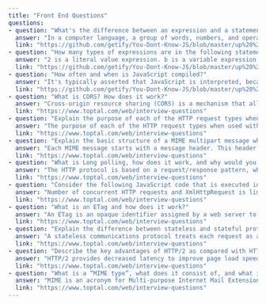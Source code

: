 ```yaml
---
title: "Front End Questions"
questions:
- question: "What's the difference between an expression and a statement?"
  answer: "In a computer language, a group of words, numbers, and operators that performs a specific task is a statement. Statements are made up of one or more expressions. An expression is any reference to a variable or value, or a set of variable(s) and value(s) combined with operators."
  link: "https://github.com/getify/You-Dont-Know-JS/blob/master/up%20%26%20going/ch1.md"
- question: "How many types of expressions are in the following statement: a = b * 2;?"
  answer: "2 is a literal value expression. b is a variable expression, which means to retrieve its current value. b * 2 is an arithmetic expression, which means to do the multiplication. a = b * 2 is an assignment expression, which means to assign the result of the b * 2 expression to the variable a (more on assignments later)."
  link: "https://github.com/getify/You-Dont-Know-JS/blob/master/up%20%26%20going/ch1.md"
- question: "How often and when is JavaScript compiled?"
  answer: "It's typically asserted that JavaScript is interpreted, because your JavaScript source code is processed each time it's run. But that's not entirely accurate. The JavaScript engine actually compiles the program on the fly and then immediately runs the compiled code."
  link: "https://github.com/getify/You-Dont-Know-JS/blob/master/up%20%26%20going/ch1.md"
- question: "What is CORS? How does it work?"
  answer: "Cross-origin resource sharing (CORS) is a mechanism that allows many resources (e.g., fonts, JavaScript, etc.) on a web page to be requested from another domain outside the domain from which the resource originated. It’s a mechanism supported in HTML5 that manages XMLHttpRequest access to a domain different. CORS adds new HTTP headers that provide access to permitted origin domains. For HTTP methods other than GET (or POST with certain MIME types), the specification mandates that browsers first use an HTTP OPTIONS request header to solicit a list of supported (and available) methods from the server. The actual request can then be submitted. Servers can also notify clients whether “credentials” (including Cookies and HTTP Authentication data) should be sent with requests."
  link: "https://www.toptal.com/web/interview-questions"
- question: "Explain the purpose of each of the HTTP request types when used with a RESTful web service."
  answer: "The purpose of each of the HTTP request types when used with a RESTful web service is as follows: GET: Retrieves data from the server (should only retrieve data and should have no other effect). POST: Sends data to the server for a new entity. It is often used when uploading a file or submitting a completed web form. PUT: Similar to POST, but used to replace an existing entity. PATCH: Similar to PUT, but used to update only certain fields within an existing entity. DELETE: Removes data from the server. TRACE: Provides a means to test what a machine along the network path receives when a request is made. As such, it simply returns what was sent. OPTIONS: Allows a client to request information about the request methods supported by a service. The relevant response header is Allow and it simply lists the supported methods. (It can also be used to request information about the request methods supported for the server where the service resides by using a * wildcard in the URI.) HEAD: Same as the GET method for a resource, but returns only the response headers (i.e., with no entity-body). CONNECT: Primarily used to establish a network connection to a resource (usually via some proxy that can be requested to forward an HTTP request as TCP and maintain the connection). Once established, the response sends a 200 status code and a “Connection Established” message."
  link: "https://www.toptal.com/web/interview-questions"
- question: "Explain the basic structure of a MIME multipart message when used to transfer different content type parts. Provide a simple example."
  answer: "Each MIME message starts with a message header. This header contains information about the message content and boundary. In this case Content-Type: multipart/mixed; boundary=frontier means that message contains multiple parts where each part is of different content type and they are separated by --frontier as their boundary. Each part consists of its own content header (zero or more Content- header fields) and a body. Multipart content can be nested. The content-transfer-encoding of a multipart type must always be 7bit, 8bit, or binary to avoid the complications that would be posed by multiple levels of decoding. The multipart block as a whole does not have a charset; non-ASCII characters in the part headers are handled by the Encoded-Word system, and the part bodies can have charsets specified if appropriate for their content-type."
  link: "https://www.toptal.com/web/interview-questions"
- question: "What is Long polling, how does it work, and why would you use it? Considering server and client resources, what is the main drawback of using long polling? Which HTML5 feature is the best alternative to long polling?"
  answer: "The HTTP protocol is based on a request/response pattern, which means that the server cannot push any data to the client (i.e., the server can only provide data to the client in response to a client request). Long polling is a web application development pattern used to emulate pushing data from server to client. When the long polling pattern is used, the client submits a request to the server and the connection then remains active until the server is ready to send data to the client. The connection is closed only after data is sent back to the client or connection timeout occurs. The client then creates a new request when the connection is closed, thus restarting the loop.There are two important drawbacks that need to be considered when using long polling: Long polling requests are not different from any other HTTP request and web servers handle them the same way. This means that every long poll connection will reserve server resources, potentially maxing out the number of connections the server can handle. This can lead to HTTP connection timeouts. Each web browser will limit the maximum number of connections web application can make. This means that your application load time and performance may be degraded. In HTML5, a useful alternative to long polling is using a WebSocket. A WebSocket is a protocol providing full-duplex communications channels over a single TCP connection. The WebSocket protocol makes possible more interaction between a browser and a web site, facilitating live content and eliminates the need for the long polling paradigm. Another potential answer could be Server-sent DOM Events. Which is method of continuously sending data from a server to the browser, rather than repeatedly requesting it. However, this HTML5 feature is not supported by Microsoft Internet Explorer, thus making it less attractive solution."
  link: "https://www.toptal.com/web/interview-questions"
- question: "Consider the following JavaScript code that is executed in a browser: function startAjaxQueue(){ for (var i = 0; i < 50; i++){  	executeAjaxCallAsync();  }};Assuming that executeAjaxCallAsync() uses a standard XmlHttpRequest asynchronously to retrieve data from server, how many concurrent HTTP requests would you expect to be created by this loop?"
  answer: "Number of concurrent HTTP requests and XmlHttpRequest is limited in all browsers. Specific limitations are different depending on browser type and version. For example, according to Mozilla Developer Network Firefox 3 limits the number of XMLHttpRequest connections per server to 6 (previous versions limit this to 2 per server).Having this mind, the number of concurrent HTTP requests created in this loop would never (by default) be larger than 6, and the browser would therefore execute this loop in chunks."
  link: "https://www.toptal.com/web/interview-questions"
- question: "What is an ETag and how does it work?"
  answer: "An ETag is an opaque identifier assigned by a web server to a specific version of a resource found at an URL. If the resource content at that URL ever changes, a new and different ETag is assigned.In typical usage, when an URL is retrieved the web server will return the resource along with its corresponding ETag value, which is placed in an HTTP “ETag” field: ETag: "unique_id_of_resource_version"The client may then decide to cache the resource, along with its ETag. Later, if the client wants to retrieve the same URL again, it will send its previously saved copy of the ETag along with the request in a "If-None-Match" field.If-None-Match: "unique_id_of_resource_version" On this subsequent request, the server may now compare the client’s ETag with the ETag for the current version of the resource. If the ETag values match, meaning that the resource has not changed, then the server may send back a very short response with a HTTP 304 Not Modified status. The 304 status tells the client that its cached version is still good and that it should use that. However, if the ETag values do not match, meaning the resource has likely changed, then a full response including the resource’s content is returned, just as if ETag were not being used. In this case the client may decide to replace its previously cached version with the newly returned resource and the new ETag."
  link: "https://www.toptal.com/web/interview-questions"
- question: "Explain the difference between stateless and stateful protocols. Which type of protocol is HTTP? Explain your answer."
  answer: "A stateless communications protocol treats each request as an independent transaction. It therefore does not require the server to retain any session, identity, or status information spanning multiple requests from the same source. Similarly, the requestor can not rely on any such information being retained by the responder. In contrast, a stateful communications protocol is one in which the responder maintains “state” information (session data, identity, status, etc.) across multiple requests from the same source. HTTP is a stateless protocol. HTTP does not require server to retain information or status about each user for the duration of multiple requests. Some web servers implement states using different methods (using cookies, custom headers, hidden form fields etc.). However, in the very core of every web application everything relies on HTTP which is still a stateless protocol that is based on simple request/response paradigm."
  link: "https://www.toptal.com/web/interview-questions"
- question: "Describe the key advantages of HTTP/2 as compared with HTTP 1.1."
  answer: "HTTP/2 provides decreased latency to improve page load speed by supporting: Data compression of HTTP headers Server push technologies Loading of page elements in parallel over a single TCP connection Prioritization of requests An important operational benefit of HTTP/2 is that it avoids the head-of-line blocking problem in HTTP 1."
  link: "https://www.toptal.com/web/interview-questions"
- question: "What is a “MIME type”, what does it consist of, and what is it used for? Provide an example."
  answer: "MIME is an acronym for Multi-purpose Internet Mail Extensions. It is used as a standard way of classifying file types over the Internet. Web servers and browsers have a defined list of MIME types, which facilitates transfer of files of a known type, irrespective of operating system or browser. A MIME type actually has two parts: a type and a subtype that are separated by a slash (/). For example, the MIME type for Microsoft Word files is application/msword (i.e., type is application and the subtype is msword)."
  link: "https://www.toptal.com/web/interview-questions"
---
```

